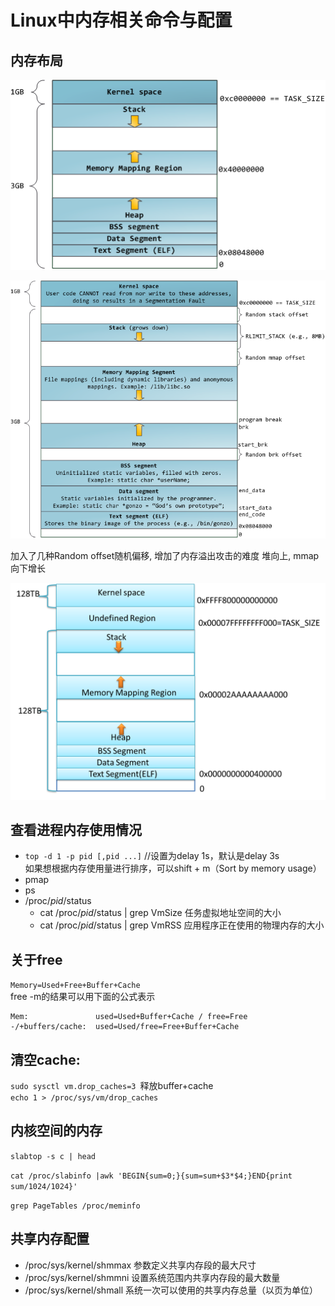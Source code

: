 # Linux中内存相关命令与配置

## 内存布局

![32位经典内存布局](linux-layout-32.png)

![32位默认内存布局](linux-layout-32-default.png)

加入了几种Random offset随机偏移, 增加了内存溢出攻击的难度
堆向上, mmap向下增长



![64位内存布局](linux-layout-64.png)



## 查看进程内存使用情况
   * `top -d 1 -p pid [,pid ...]`  //设置为delay 1s，默认是delay 3s   
如果想根据内存使用量进行排序，可以shift + m（Sort by memory usage）
   * pmap
   * ps
   * /proc/_pid_/status
      * cat /proc/_pid_/status | grep VmSize 任务虚拟地址空间的大小
      * cat /proc/_pid_/status | grep VmRSS  应用程序正在使用的物理内存的大小

## 关于free
`Memory=Used+Free+Buffer+Cache`   
free -m的结果可以用下面的公式表示  
```
Mem:               used=Used+Buffer+Cache / free=Free
-/+buffers/cache:  used=Used/free=Free+Buffer+Cache
```

## 清空cache:  
`sudo sysctl vm.drop_caches=3 `释放buffer+cache   
`echo 1 > /proc/sys/vm/drop_caches`   

## 内核空间的内存
`slabtop -s c | head`

`cat /proc/slabinfo |awk 'BEGIN{sum=0;}{sum=sum+$3*$4;}END{print sum/1024/1024}'`

`grep PageTables /proc/meminfo`


## 共享内存配置
   * /proc/sys/kernel/shmmax 参数定义共享内存段的最大尺寸
   * /proc/sys/kernel/shmmni 设置系统范围内共享内存段的最大数量
   * /proc/sys/kernel/shmall 系统一次可以使用的共享内存总量（以页为单位）
